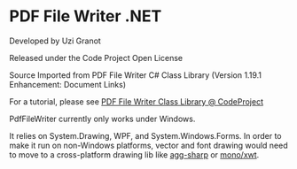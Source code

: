 
# PDF File Writer .NET 

Developed by Uzi Granot

Released under the Code Project Open License

Source Imported from PDF File Writer C# Class Library (Version 1.19.1 Enhancement: Document Links)

For a tutorial, please see [PDF File Writer Class Library @ CodeProject](https://www.codeproject.com/Articles/570682/PDF-File-Writer-Csharp-Class-Library-Version)

PdfFileWriter currently only works under Windows. 

It relies on System.Drawing, WPF, and System.Windows.Forms. In order to make it run on non-Windows platforms, vector and font drawing would need to move to a cross-platform drawing lib like [agg-sharp](https://github.com/MatterHackers/agg-sharp) or [mono/xwt](https://github.com/mono/xwt).

